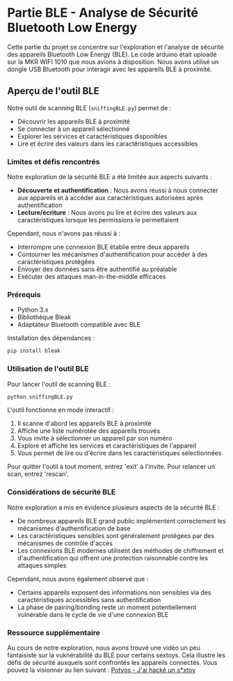 # Partie BLE - Analyse de Sécurité Bluetooth Low Energy

Cette partie du projet se concentre sur l'exploration et l'analyse de sécurité des appareils Bluetooth Low Energy (BLE). Le code arduino était uploadé sur la MKR WIFI 1010 que nous avions à disposition. Nous avons utilisé un dongle USB Bluetooth pour interagir avec les appareils BLE à proximité.

## Aperçu de l'outil BLE

Notre outil de scanning BLE (`sniffingBLE.py`) permet de :

- Découvrir les appareils BLE à proximité
- Se connecter à un appareil sélectionné
- Explorer les services et caractéristiques disponibles
- Lire et écrire des valeurs dans les caractéristiques accessibles

### Limites et défis rencontrés

Notre exploration de la sécurité BLE a été limitée aux aspects suivants :

- **Découverte et authentification** : Nous avons réussi à nous connecter aux appareils et à accéder aux caractéristiques autorisées après authentification
- **Lecture/écriture** : Nous avons pu lire et écrire des valeurs aux caractéristiques lorsque les permissions le permettaient

Cependant, nous n'avons pas réussi à :
- Interrompre une connexion BLE établie entre deux appareils
- Contourner les mécanismes d'authentification pour accéder à des caractéristiques protégées
- Envoyer des données sans être authentifié au préalable
- Exécuter des attaques man-in-the-middle efficaces

### Prérequis

- Python 3.x
- Bibliothèque Bleak
- Adaptateur Bluetooth compatible avec BLE

Installation des dépendances :
```bash
pip install bleak
```

### Utilisation de l'outil BLE

Pour lancer l'outil de scanning BLE :

```bash
python sniffingBLE.py
```

L'outil fonctionne en mode interactif :

1. Il scanne d'abord les appareils BLE à proximité
2. Affiche une liste numérotée des appareils trouvés
3. Vous invite à sélectionner un appareil par son numéro
4. Explore et affiche les services et caractéristiques de l'appareil
5. Vous permet de lire ou d'écrire dans les caractéristiques sélectionnées

Pour quitter l'outil à tout moment, entrez 'exit' à l'invite.
Pour relancer un scan, entrez 'rescan'.

### Considérations de sécurité BLE

Notre exploration a mis en évidence plusieurs aspects de la sécurité BLE :

- De nombreux appareils BLE grand public implémentent correctement les mécanismes d'authentification de base
- Les caractéristiques sensibles sont généralement protégées par des mécanismes de contrôle d'accès
- Les connexions BLE modernes utilisent des méthodes de chiffrement et d'authentification qui offrent une protection raisonnable contre les attaques simples

Cependant, nous avons également observé que :
- Certains appareils exposent des informations non sensibles via des caractéristiques accessibles sans authentification
- La phase de pairing/bonding reste un moment potentiellement vulnérable dans le cycle de vie d'une connexion BLE

### Ressource supplémentaire

Au cours de notre exploration, nous avons trouvé une  vidéo un peu fantaisiste sur la vuknérabilité du BLE pour certains sextoys. Cela illustre les défis de sécurité auxquels sont confrontés les appareils connectés. Vous pouvez la visionner au lien suivant : [Potyos - J'ai hacké un s*xtoy](https://youtu.be/03puer6fnGE?si=Xw1eeRbePF3HIh36)